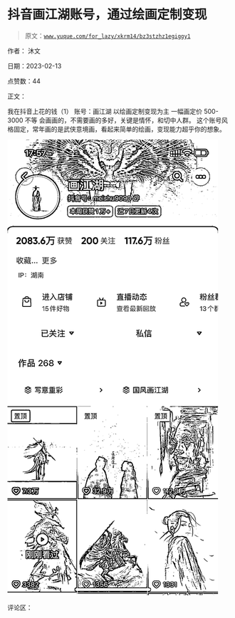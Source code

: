 # 抖音画江湖账号，通过绘画定制变现

> 原文：[`www.yuque.com/for_lazy/xkrm14/bz3stzhz1egiggy1`](https://www.yuque.com/for_lazy/xkrm14/bz3stzhz1egiggy1)

作者： 沐文

日期：2023-02-13

点赞数：44

正文：

我在抖音上花的钱（1） 账号：画江湖 以绘画定制变现为主 一幅画定价 500-3000 不等 会画画的，不需要画的多好，关键是情怀，和切中人群。 这个账号风格固定，常年画的是武侠意境画，看起来简单的绘画，变现能力超乎你的想象。

![](img/183e21ceb44f8933de574c38106a1898.png)

评论区：

